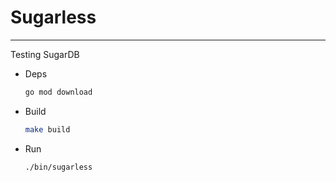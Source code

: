 # Sugarless
---

Testing SugarDB

- Deps
  ```bash
  go mod download
  ```

- Build
  ```bash
  make build
  ```

- Run
  ```bash
  ./bin/sugarless
  ```

